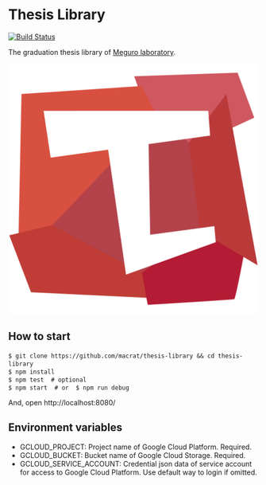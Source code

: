 Thesis Library
==============

[![Build Status](https://travis-ci.org/macrat/thesis-library.svg?branch=master)](https://travis-ci.org/macrat/thesis-library)

The graduation thesis library of [Meguro laboratory](http://megurozemi.com/).

![logo](client/static/favicon.svg)


## How to start

``` shell
$ git clone https://github.com/macrat/thesis-library && cd thesis-library
$ npm install
$ npm test  # optional
$ npm start  # or  $ npm run debug
```

And, open http://localhost:8080/


## Environment variables

- GCLOUD\_PROJECT: Project name of Google Cloud Platform. Required.
- GCLOUD\_BUCKET: Bucket name of Google Cloud Storage. Required.
- GCLOUD\_SERVICE\_ACCOUNT: Credential json data of service account for access to Google Cloud Platform. Use default way to login if omitted.

